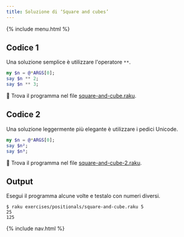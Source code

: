 ```yaml
---
title: Soluzione di ‘Square and cubes’
---
```


{% include menu.html %}

## Codice 1

Una soluzione semplice è utilizzare l'operatore `**`.

```raku
my $n = @*ARGS[0];
say $n ** 2;
say $n ** 3;
```

🦋 Trova il programma nel file [square-and-cube.raku](https://github.com/ash/raku-course/blob/master/exercises/positionals/square-and-cube.raku).

## Codice 2

Una soluzione leggermente più elegante è utilizzare i pedici Unicode.

```raku
my $n = @*ARGS[0];
say $n²;
say $n³;
```

🦋 Trova il programma nel file [square-and-cube-2.raku](https://github.com/ash/raku-course/blob/master/exercises/positionals/square-and-cube-2.raku).

## Output

Esegui il programma alcune volte e testalo con numeri diversi.

```console
$ raku exercises/positionals/square-and-cube.raku 5
25
125
```

{% include nav.html %}